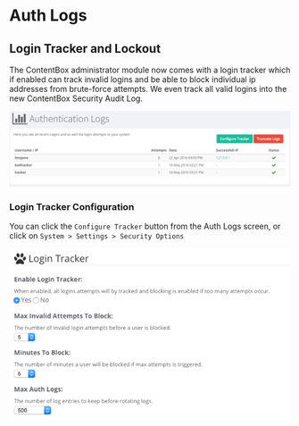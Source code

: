 # Auth Logs

## Login Tracker and Lockout

The ContentBox administrator module now comes with a login tracker which if enabled can track invalid logins and be able to block individual ip addresses from brute-force attempts. We even track all valid logins into the new ContentBox Security Audit Log.

![](/assets/authlogs.png)

### Login Tracker Configuration

You can click the `Configure Tracker` button from the Auth Logs screen, or click on `System > Settings > Security Options`

![](/assets/logintracker.png)

